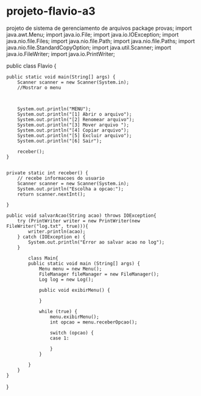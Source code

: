 # projeto-flavio-a3
projeto de sistema de gerenciamento de arquivos
package provas;
import java.awt.Menu;
import java.io.File;
import java.io.IOException;
import java.nio.file.Files;
import java.nio.file.Path;
import java.nio.file.Paths;
import java.nio.file.StandardCopyOption;
import java.util.Scanner;
import java.io.FileWriter;
import java.io.PrintWriter;

public class Flavio {

	public static void main(String[] args) {
		Scanner scanner = new Scanner(System.in);
		//Mostrar o menu
		
		
		
		System.out.println("MENU");
		System.out.println("[1] Abrir o arquivo");
		System.out.println("[2] Renomear arquivo");
		System.out.println("[3] Mover arquivo ");
		System.out.println("[4] Copiar arquivo");
		System.out.println("[5] Excluir arquivo");
		System.out.println("[6] Sair");
		
		receber();
	}

	
	private static int receber() {
		// recebe informacoes do usuario
		Scanner scanner = new Scanner(System.in);
		System.out.println("Escolha a opcao:");
		return scanner.nextInt();
		
	}
	
    public void salvarAcao(String acao) throws IOException{
    	try (PrintWriter writer = new PrintWriter(new FileWriter("log.txt", true))){
    		writer.println(acao);
    	} catch (IOException e) {
    		System.out.println("Error ao salvar acao no log");
    	}
    	
    		class Main{
    		public static void main (String[] args) {
    			Menu menu = new Menu();
    			FileManager fileManager = new FileManager();
    			Log log = new Log();
    			
    			public void exibirMenu() {
    				
    			}
    			
    			while (true) {
    				menu.exibirMenu();
    				int opcao = menu.receberOpcao();
    				
    				switch (opcao) {
    				case 1:
    					
    				}
    			}
    		
    		}
    	}
    }
}
    
